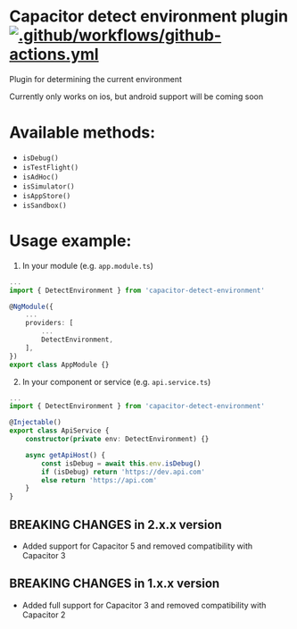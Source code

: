 # Capacitor detect environment plugin [![.github/workflows/github-actions.yml](https://github.com/rediska1114/capacitor-detect-environment/actions/workflows/github-actions.yml/badge.svg?branch=master)](https://github.com/rediska1114/capacitor-detect-environment/actions/workflows/github-actions.yml)

Plugin for determining the current environment

Currently only works on ios, but android support will be coming soon

# Available methods:

- `isDebug()`
- `isTestFlight()`
- `isAdHoc()`
- `isSimulator()`
- `isAppStore()`
- `isSandbox()`

# Usage example:

1. In your module (e.g. `app.module.ts`)

```ts
...
import { DetectEnvironment } from 'capacitor-detect-environment'

@NgModule({
	...
	providers: [
		...
		DetectEnvironment,
	],
})
export class AppModule {}

```

2. In your component or service (e.g. `api.service.ts`)

```ts
...
import { DetectEnvironment } from 'capacitor-detect-environment'

@Injectable()
export class ApiService {
	constructor(private env: DetectEnvironment) {}

    async getApiHost() {
        const isDebug = await this.env.isDebug()
        if (isDebug) return 'https://dev.api.com'
        else return 'https://api.com'
    }
}

```

## BREAKING CHANGES in 2.x.x version

- Added support for Capacitor 5 and removed compatibility with Capacitor 3

## BREAKING CHANGES in 1.x.x version

- Added full support for Capacitor 3 and removed compatibility with Capacitor 2
